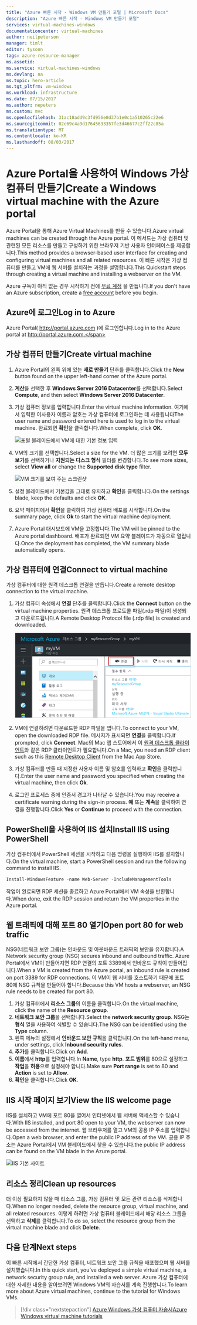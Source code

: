 ```yaml
---
title: "Azure 빠른 시작 - Windows VM 만들기 포털 | Microsoft Docs"
description: "Azure 빠른 시작 - Windows VM 만들기 포털"
services: virtual-machines-windows
documentationcenter: virtual-machines
author: neilpeterson
manager: timlt
editor: tysonn
tags: azure-resource-manager
ms.assetid: 
ms.service: virtual-machines-windows
ms.devlang: na
ms.topic: hero-article
ms.tgt_pltfrm: vm-windows
ms.workload: infrastructure
ms.date: 07/15/2017
ms.author: nepeters
ms.custom: mvc
ms.openlocfilehash: 31ac18add9c3fd956e0d37b1e0c1a510265c22e6
ms.sourcegitcommit: 02e69c4a9d17645633357fe3d46677c2ff22c85a
ms.translationtype: MT
ms.contentlocale: ko-KR
ms.lasthandoff: 08/03/2017
---
```

# <a name="create-a-windows-virtual-machine-with-the-azure-portal"></a><span data-ttu-id="54aab-103">Azure Portal을 사용하여 Windows 가상 컴퓨터 만들기</span><span class="sxs-lookup"><span data-stu-id="54aab-103">Create a Windows virtual machine with the Azure portal</span></span>

<span data-ttu-id="54aab-104">Azure Portal을 통해 Azure Virtual Machines를 만들 수 있습니다.</span><span class="sxs-lookup"><span data-stu-id="54aab-104">Azure virtual machines can be created through the Azure portal.</span></span> <span data-ttu-id="54aab-105">이 메서드는 가상 컴퓨터 및 관련된 모든 리소스를 만들고 구성하기 위한 브라우저 기반 사용자 인터페이스를 제공합니다.</span><span class="sxs-lookup"><span data-stu-id="54aab-105">This method provides a browser-based user interface for creating and configuring virtual machines and all related resources.</span></span> <span data-ttu-id="54aab-106">이 빠른 시작은 가상 컴퓨터를 만들고 VM에 웹 서버를 설치하는 과정을 설명합니다.</span><span class="sxs-lookup"><span data-stu-id="54aab-106">This Quickstart steps through creating a virtual machine and installing a webserver on the VM.</span></span>

<span data-ttu-id="54aab-107">Azure 구독이 아직 없는 경우 시작하기 전에 [무료 계정](https://azure.microsoft.com/free/?WT.mc_id=A261C142F) 을 만듭니다.</span><span class="sxs-lookup"><span data-stu-id="54aab-107">If you don't have an Azure subscription, create a [free account](https://azure.microsoft.com/free/?WT.mc_id=A261C142F) before you begin.</span></span>

## <a name="log-in-to-azure"></a><span data-ttu-id="54aab-108">Azure에 로그인</span><span class="sxs-lookup"><span data-stu-id="54aab-108">Log in to Azure</span></span>

<span data-ttu-id="54aab-109">Azure Portal( http://portal.azure.com )에 로그인합니다.</span><span class="sxs-lookup"><span data-stu-id="54aab-109">Log in to the Azure portal at http://portal.azure.com.</span></span>

## <a name="create-virtual-machine"></a><span data-ttu-id="54aab-110">가상 컴퓨터 만들기</span><span class="sxs-lookup"><span data-stu-id="54aab-110">Create virtual machine</span></span>

1. <span data-ttu-id="54aab-111">Azure Portal의 왼쪽 위에 있는 **새로 만들기** 단추를 클릭합니다.</span><span class="sxs-lookup"><span data-stu-id="54aab-111">Click the **New** button found on the upper left-hand corner of the Azure portal.</span></span>

2. <span data-ttu-id="54aab-112">**계산**을 선택한 후 **Windows Server 2016 Datacenter**를 선택합니다.</span><span class="sxs-lookup"><span data-stu-id="54aab-112">Select **Compute**, and then select **Windows Server 2016 Datacenter**.</span></span> 

3. <span data-ttu-id="54aab-113">가상 컴퓨터 정보를 입력합니다.</span><span class="sxs-lookup"><span data-stu-id="54aab-113">Enter the virtual machine information.</span></span> <span data-ttu-id="54aab-114">여기에서 입력한 이사용자 이름과 암호는 가상 컴퓨터에 로그인하는 데 사용됩니다</span><span class="sxs-lookup"><span data-stu-id="54aab-114">The user name and password entered here is used to log in to the virtual machine.</span></span> <span data-ttu-id="54aab-115">완료되면 **확인**을 클릭합니다.</span><span class="sxs-lookup"><span data-stu-id="54aab-115">When complete, click **OK**.</span></span>

    ![포털 블레이드에서 VM에 대한 기본 정보 입력](./media/quick-create-portal/create-windows-vm-portal-basic-blade.png)  

4. <span data-ttu-id="54aab-117">VM의 크기를 선택합니다.</span><span class="sxs-lookup"><span data-stu-id="54aab-117">Select a size for the VM.</span></span> <span data-ttu-id="54aab-118">더 많은 크기를 보려면 **모두 보기**를 선택하거나 **지원되는 디스크 형식** 필터를 변경합니다.</span><span class="sxs-lookup"><span data-stu-id="54aab-118">To see more sizes, select **View all** or change the **Supported disk type** filter.</span></span> 

    ![VM 크기를 보여 주는 스크린샷](./media/quick-create-portal/create-windows-vm-portal-sizes.png)  

5. <span data-ttu-id="54aab-120">설정 블레이드에서 기본값을 그대로 유지하고 **확인**을 클릭합니다.</span><span class="sxs-lookup"><span data-stu-id="54aab-120">On the settings blade, keep the defaults and click **OK**.</span></span>

6. <span data-ttu-id="54aab-121">요약 페이지에서 **확인**을 클릭하여 가상 컴퓨터 배포를 시작합니다.</span><span class="sxs-lookup"><span data-stu-id="54aab-121">On the summary page, click **Ok** to start the virtual machine deployment.</span></span>

7. <span data-ttu-id="54aab-122">Azure Portal 대시보드에 VM을 고정합니다.</span><span class="sxs-lookup"><span data-stu-id="54aab-122">The VM will be pinned to the Azure portal dashboard.</span></span> <span data-ttu-id="54aab-123">배포가 완료되면 VM 요약 블레이드가 자동으로 열립니다.</span><span class="sxs-lookup"><span data-stu-id="54aab-123">Once the deployment has completed, the VM summary blade automatically opens.</span></span>


## <a name="connect-to-virtual-machine"></a><span data-ttu-id="54aab-124">가상 컴퓨터에 연결</span><span class="sxs-lookup"><span data-stu-id="54aab-124">Connect to virtual machine</span></span>

<span data-ttu-id="54aab-125">가상 컴퓨터에 대한 원격 데스크톱 연결을 만듭니다.</span><span class="sxs-lookup"><span data-stu-id="54aab-125">Create a remote desktop connection to the virtual machine.</span></span>

1. <span data-ttu-id="54aab-126">가상 컴퓨터 속성에서 **연결** 단추를 클릭합니다.</span><span class="sxs-lookup"><span data-stu-id="54aab-126">Click the **Connect** button on the virtual machine properties.</span></span> <span data-ttu-id="54aab-127">원격 데스크톱 프로토콜 파일(.rdp 파일)이 생성되고 다운로드됩니다.</span><span class="sxs-lookup"><span data-stu-id="54aab-127">A Remote Desktop Protocol file (.rdp file) is created and downloaded.</span></span>

    ![포털 9](./media/quick-create-portal/quick-create-portal/portal-quick-start-9.png) 

2. <span data-ttu-id="54aab-129">VM에 연결하려면 다운로드한 RDP 파일을 엽니다.</span><span class="sxs-lookup"><span data-stu-id="54aab-129">To connect to your VM, open the downloaded RDP file.</span></span> <span data-ttu-id="54aab-130">메시지가 표시되면 **연결**을 클릭합니다.</span><span class="sxs-lookup"><span data-stu-id="54aab-130">If prompted, click **Connect**.</span></span> <span data-ttu-id="54aab-131">Mac의 Mac 앱 스토어에서 이 [원격 데스크톱 클라이언트](https://itunes.apple.com/us/app/microsoft-remote-desktop/id715768417?mt=12)와 같은 RDP 클라이언트가 필요합니다.</span><span class="sxs-lookup"><span data-stu-id="54aab-131">On a Mac, you need an RDP client such as this [Remote Desktop Client](https://itunes.apple.com/us/app/microsoft-remote-desktop/id715768417?mt=12) from the Mac App Store.</span></span>

3. <span data-ttu-id="54aab-132">가상 컴퓨터를 만들 때 지정한 사용자 이름 및 암호를 입력하고 **확인**을 클릭합니다.</span><span class="sxs-lookup"><span data-stu-id="54aab-132">Enter the user name and password you specified when creating the virtual machine, then click **Ok**.</span></span>

4. <span data-ttu-id="54aab-133">로그인 프로세스 중에 인증서 경고가 나타날 수 있습니다.</span><span class="sxs-lookup"><span data-stu-id="54aab-133">You may receive a certificate warning during the sign-in process.</span></span> <span data-ttu-id="54aab-134">**예** 또는 **계속**을 클릭하여 연결을 진행합니다.</span><span class="sxs-lookup"><span data-stu-id="54aab-134">Click **Yes** or **Continue** to proceed with the connection.</span></span>


## <a name="install-iis-using-powershell"></a><span data-ttu-id="54aab-135">PowerShell을 사용하여 IIS 설치</span><span class="sxs-lookup"><span data-stu-id="54aab-135">Install IIS using PowerShell</span></span>

<span data-ttu-id="54aab-136">가상 컴퓨터에서 PowerShell 세션을 시작하고 다음 명령을 실행하여 IIS를 설치합니다.</span><span class="sxs-lookup"><span data-stu-id="54aab-136">On the virtual machine, start a PowerShell session and run the following command to install IIS.</span></span>

```powershell
Install-WindowsFeature -name Web-Server -IncludeManagementTools
```

<span data-ttu-id="54aab-137">작업이 완료되면 RDP 세션을 종료하고 Azure Portal에서 VM 속성을 반환합니다.</span><span class="sxs-lookup"><span data-stu-id="54aab-137">When done, exit the RDP session and return the VM properties in the Azure portal.</span></span>

## <a name="open-port-80-for-web-traffic"></a><span data-ttu-id="54aab-138">웹 트래픽에 대해 포트 80 열기</span><span class="sxs-lookup"><span data-stu-id="54aab-138">Open port 80 for web traffic</span></span> 

<span data-ttu-id="54aab-139">NSG(네트워크 보안 그룹)는 인바운드 및 아웃바운드 트래픽의 보안을 유지합니다.</span><span class="sxs-lookup"><span data-stu-id="54aab-139">A Network security group (NSG) secures inbound and outbound traffic.</span></span> <span data-ttu-id="54aab-140">Azure Portal에서 VM이 만들어지면 RDP 연결의 포트 3389에서 인바운드 규칙이 만들어집니다.</span><span class="sxs-lookup"><span data-stu-id="54aab-140">When a VM is created from the Azure portal, an inbound rule is created on port 3389 for RDP connections.</span></span> <span data-ttu-id="54aab-141">이 VM이 웹 서버를 호스트하기 때문에 포트 80에 NSG 규칙을 만들어야 합니다.</span><span class="sxs-lookup"><span data-stu-id="54aab-141">Because this VM hosts a webserver, an NSG rule needs to be created for port 80.</span></span>

1. <span data-ttu-id="54aab-142">가상 컴퓨터에서 **리소스 그룹**의 이름을 클릭합니다.</span><span class="sxs-lookup"><span data-stu-id="54aab-142">On the virtual machine, click the name of the **Resource group**.</span></span>
2. <span data-ttu-id="54aab-143">**네트워크 보안 그룹**을 선택합니다.</span><span class="sxs-lookup"><span data-stu-id="54aab-143">Select the **network security group**.</span></span> <span data-ttu-id="54aab-144">NSG는 **형식** 열을 사용하여 식별할 수 있습니다.</span><span class="sxs-lookup"><span data-stu-id="54aab-144">The NSG can be identified using the **Type** column.</span></span> 
3. <span data-ttu-id="54aab-145">왼쪽 메뉴의 설정에서 **인바운드 보안 규칙**을 클릭합니다.</span><span class="sxs-lookup"><span data-stu-id="54aab-145">On the left-hand menu, under settings, click **Inbound security rules**.</span></span>
4. <span data-ttu-id="54aab-146">**추가**를 클릭합니다.</span><span class="sxs-lookup"><span data-stu-id="54aab-146">Click on **Add**.</span></span>
5. <span data-ttu-id="54aab-147">**이름**에서 **http**를 입력합니다.</span><span class="sxs-lookup"><span data-stu-id="54aab-147">In **Name**, type **http**.</span></span> <span data-ttu-id="54aab-148">**포트 범위**를 80으로 설정하고 **작업**을 **허용**으로 설정해야 합니다.</span><span class="sxs-lookup"><span data-stu-id="54aab-148">Make sure **Port range** is set to 80 and **Action** is set to **Allow**.</span></span> 
6. <span data-ttu-id="54aab-149">**확인**을 클릭합니다.</span><span class="sxs-lookup"><span data-stu-id="54aab-149">Click **OK**.</span></span>


## <a name="view-the-iis-welcome-page"></a><span data-ttu-id="54aab-150">IIS 시작 페이지 보기</span><span class="sxs-lookup"><span data-stu-id="54aab-150">View the IIS welcome page</span></span>

<span data-ttu-id="54aab-151">IIS를 설치하고 VM에 포트 80을 열어서 인터넷에서 웹 서버에 액세스할 수 있습니다.</span><span class="sxs-lookup"><span data-stu-id="54aab-151">With IIS installed, and port 80 open to your VM, the webserver can now be accessed from the internet.</span></span> <span data-ttu-id="54aab-152">웹 브라우저를 열고 VM의 공용 IP 주소를 입력합니다.</span><span class="sxs-lookup"><span data-stu-id="54aab-152">Open a web browser, and enter the public IP address of the VM.</span></span> <span data-ttu-id="54aab-153">공용 IP 주소는 Azure Portal에서 VM 블레이드에서 찾을 수 있습니다.</span><span class="sxs-lookup"><span data-stu-id="54aab-153">the public IP address can be found on the VM blade in the Azure portal.</span></span>

![IIS 기본 사이트](./media/quick-create-powershell/default-iis-website.png) 

## <a name="clean-up-resources"></a><span data-ttu-id="54aab-155">리소스 정리</span><span class="sxs-lookup"><span data-stu-id="54aab-155">Clean up resources</span></span>

<span data-ttu-id="54aab-156">더 이상 필요하지 않을 때 리소스 그룹, 가상 컴퓨터 및 모든 관련 리소스를 삭제합니다.</span><span class="sxs-lookup"><span data-stu-id="54aab-156">When no longer needed, delete the resource group, virtual machine, and all related resources.</span></span> <span data-ttu-id="54aab-157">이렇게 하려면 가상 컴퓨터 블레이드에서 해당 리소스 그룹을 선택하고 **삭제**를 클릭합니다.</span><span class="sxs-lookup"><span data-stu-id="54aab-157">To do so, select the resource group from the virtual machine blade and click **Delete**.</span></span>

## <a name="next-steps"></a><span data-ttu-id="54aab-158">다음 단계</span><span class="sxs-lookup"><span data-stu-id="54aab-158">Next steps</span></span>

<span data-ttu-id="54aab-159">이 빠른 시작에서 간단한 가상 컴퓨터, 네트워크 보안 그룹 규칙을 배포했으며 웹 서버를 설치했습니다.</span><span class="sxs-lookup"><span data-stu-id="54aab-159">In this quick start, you’ve deployed a simple virtual machine, a network security group rule, and installed a web server.</span></span> <span data-ttu-id="54aab-160">Azure 가상 컴퓨터에 대한 자세한 내용을 알아보려면 Windows VM의 자습서를 계속 진행합니다.</span><span class="sxs-lookup"><span data-stu-id="54aab-160">To learn more about Azure virtual machines, continue to the tutorial for Windows VMs.</span></span>

> [!div class="nextstepaction"]
> [<span data-ttu-id="54aab-161">Azure Windows 가상 컴퓨터 자습서</span><span class="sxs-lookup"><span data-stu-id="54aab-161">Azure Windows virtual machine tutorials</span></span>](./tutorial-manage-vm.md)
